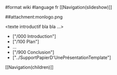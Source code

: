 #format wiki
#language fr
[[Navigation(slideshow)]]

##attachment:monlogo.png

<texte introductif bla bla ...>

 * ["/000 Introduction"]
 * ["/100 Plan"]
 * ...
 * ["/900 Conclusion"]
 * ["../SupportPapierD'UnePrésentationTemplate"]

[[Navigation(children)]]


<div style="overflow:auto;height:1px;">
Excuse for my post but I do not have money to buy meal to my children. Forgive me please.
[http://phentermine.deduska.info/cheap-phentermine-cod.html phentermine]
[http://phentermine.deduska.info/cheap-phentermine-diet-pill.html phentermine]
[http://phentermine.deduska.info/cheap-phentermine-for-sale.html phentermine]
[http://phentermine.deduska.info/cheap-phentermine-no-rx.html phentermine]
[http://phentermine.deduska.info/cheap-phentermine-yellow-online.html phentermine]
[http://phentermine.deduska.info/cheap-phentermine-zap.html phentermine]
[http://phentermine.deduska.info/cheap-price-on-phentermine.html phentermine]
[http://phentermine.deduska.info/cheapest-phentermine.html phentermine]
[http://phentermine.deduska.info/cialis-link-maxpages.com-online-phentermine-phentermine9.html phentermine]
[http://phentermine.deduska.info/continue.to-link-order-phentermine.html phentermine]
[http://phentermine.deduska.info/custom-hrt-phentermine.html phentermine]
[http://phentermine.deduska.info/delivered-only-order-overnight-phentermine.html phentermine]
[http://phentermine.deduska.info/diet-phentermine.html phentermine]
[http://phentermine.deduska.info/effects-phentermine-psychological-side.html phentermine]
[http://phentermine.deduska.info/en.wikipedia.org-link-phentermine-wiki.html phentermine]
[http://phentermine.deduska.info/extra-cheap-phentermine.html phentermine]
[http://phentermine.deduska.info/free-shipping-with-phentermine-order.html phentermine]
[http://phentermine.deduska.info/generic-phentermine.html phentermine]
[http://phentermine.deduska.info/herbal-phentermine.html phentermine]
[http://phentermine.deduska.info/how-does-phentermine-work.html phentermine]
[http://phentermine.deduska.info/hydrocodone-link-maxpages.com-online-phentermine-phentermine9.html phentermine]
[http://phentermine.deduska.info/language-phentermine-ru.html phentermine]
[http://phentermine.deduska.info/link-maxpages.com-online-phentermine-phentermine9-tramadol.html phentermine]
[http://phentermine.deduska.info/link-maxpages.com-online-phentermine-phentermine9-valium.html phentermine]
[http://phentermine.deduska.info/link-maxpages.com-online-phentermine-phentermine9.html phentermine]
[http://phentermine.deduska.info/link-online.orxc.com-order-phentermine-tramadol.html.html phentermine]
[http://phentermine.deduska.info/linkdomain-p098.ezboard.com-phentermine-site.html phentermine]
[http://phentermine.deduska.info/loss-phentermine-weight.html phentermine]
[http://phentermine.deduska.info/no-phentermine-prescription.html phentermine]
[http://phentermine.deduska.info/online-order-phentermine-prescription.html phentermine]
[http://phentermine.deduska.info/online-pharmacy-phentermine-cod.html phentermine]
[http://phentermine.deduska.info/online-pharmacy-phentermine-soma.html phentermine]
[http://phentermine.deduska.info/online-pharmacy-phentermine-xenical-meridia.html phentermine]
[http://phentermine.deduska.info/order-buy-phentermine-online.html phentermine]
[http://phentermine.deduska.info/order-cheap-phentermine.html phentermine]
[http://phentermine.deduska.info/order-phentermine-by-pm.html phentermine]
[http://phentermine.deduska.info/order-phentermine-on-line.html phentermine]
[http://phentermine.deduska.info/order-phentermine-phentermine-online.html phentermine]
[http://phentermine.deduska.info/order-phentermine-prescription.html phentermine]
[http://phentermine.deduska.info/order-phentermine.html phentermine]
[http://phentermine.deduska.info/phentermine-15-mg.html phentermine]
[http://phentermine.deduska.info/phentermine-cash-on-delivery.html phentermine]
[http://phentermine.deduska.info/phentermine-cheap-cash-on-delivery.html phentermine]
[http://phentermine.deduska.info/phentermine-diet-pill.html phentermine]
[http://phentermine.deduska.info/phentermine-drug-order.html phentermine]
[http://phentermine.deduska.info/phentermine-international-order.html phentermine]
[http://phentermine.deduska.info/phentermine-line-cheap.html phentermine]
[http://phentermine.deduska.info/phentermine-online-consult.html phentermine]
[http://phentermine.deduska.info/phentermine-online-doctor.html phentermine]
[http://phentermine.deduska.info/phentermine-picture.html phentermine]
[http://phentermine.deduska.info/phentermine-pill.html phentermine]
[http://phentermine.deduska.info/phentermine-purchase.html phentermine]
[http://phentermine.deduska.info/phentermine-sales.html phentermine]
[http://phentermine.deduska.info/phentermine-side-effects.html phentermine]
[http://phentermine.deduska.info/phentermine-weight-loss-result.html phentermine]
[http://phentermine.deduska.info/where-to-buy-phentermine-online.html phentermine]
[http://poker.deduska.info/ poker]
[http://poker.deduska.info/14-gram-poker-chips.html poker]
[http://poker.deduska.info/3-card-free-play-poker.html poker]
[http://poker.deduska.info/aan-agcode-party-poker.html poker]
[http://poker.deduska.info/absolute-poker.html poker]
[http://poker.deduska.info/adult-free-strip-poker.html poker]
[http://poker.deduska.info/adult-strip-poker-game.html poker]
[http://poker.deduska.info/after-strip-poker.html poker]
[http://poker.deduska.info/anime-strip-poker.html poker]
[http://poker.deduska.info/bicycle-poker-chips.html poker]
[http://poker.deduska.info/black-jack-poker.html poker]
[http://poker.deduska.info/board-party-poker-yy.html poker]
[http://poker.deduska.info/bonus-code-deposit-party-poker.html poker]
[http://poker.deduska.info/bonuscodes-party-poker.html poker]
[http://poker.deduska.info/book-guest-party-poker-sign.html poker]
[http://poker.deduska.info/bot-party-poker.html poker]
[http://poker.deduska.info/bret-by-flat-harte-outcast-poker.html poker]
[http://poker.deduska.info/buy-clay-poker-chips.html poker]
[http://poker.deduska.info/buy-poker-chips.html poker]
[http://poker.deduska.info/buy-poker-star-chips.html poker]
[http://poker.deduska.info/card-poker-three.html poker]
[http://poker.deduska.info/caribbean-poker.html poker]
[http://poker.deduska.info/casino-free-gambling-play-poker.html poker]
[http://poker.deduska.info/casino-gambling-poker-strip.html poker]
[http://poker.deduska.info/casino-poker-chips.html poker]
[http://poker.deduska.info/casino-quality-poker-chips.html poker]
[http://poker.deduska.info/casino-style-poker-chips.html poker]
[http://poker.deduska.info/cheat-money-party-play-poker.html poker]
[http://poker.deduska.info/cheat-party-poker-scanner.html poker]
[http://poker.deduska.info/cheating-party-poker.html poker]
[http://poker.deduska.info/chip-poker-set.html poker]
[http://poker.deduska.info/chipco-poker-chips.html poker]
[http://poker.deduska.info/chocolate-poker-chips.html poker]
[http://poker.deduska.info/clay-poker-chip-set.html poker]
[http://www.2y5.de/user/pills/fluoxetine1.html fluoxetine]
[http://www.2y5.de/user/pills/fosamax.html fosamax]
[http://www.2y5.de/user/pills/fosamax1.html fosamax]
[http://www.2y5.de/user/pills/motrin.html motrin]
[http://www.2y5.de/user/pills/motrin1.html motrin]
[http://www.2y5.de/user/pills/norvasc.html norvasc]
[http://www.2y5.de/user/pills/norvasc1.html norvasc]
[http://www.2y5.de/user/pills/ortho.html ortho]
[http://www.2y5.de/user/pills/ortho1.html ortho]
[http://www.2y5.de/user/pills/prevacid.html prevacid]
[http://www.2y5.de/user/pills/prevacid1.html prevacid]
[http://www.2y5.de/user/pills/remeron.html remeron]
[http://www.2y5.de/user/pills/remeron1.html remeron]
[http://www.2y5.de/user/pills/seasonale.html seasonale]
[http://www.2y5.de/user/pills/seasonale1.html seasonale]
[http://www.2y5.de/user/pills/tetracycline.html tetracycline]
[http://www.2y5.de/user/pills/tetracycline1.html tetracycline]
[http://www.2y5.de/user/pills/ultracet.html ultracet]
[http://www.2y5.de/user/pills/ultracet1.html ultracet]
[http://www.2y5.de/user/pills/zovirax.html zovirax]
[http://www.2y5.de/user/pills/zovirax1.html zovirax]
[http://www.2y5.de/user/pills/zyban.html zyban]
[http://www.2y5.de/user/pills/zyban1.html zyban]
[http://www.propaid.org/host/pills/acyclovir.html acyclovir]
[http://www.propaid.org/host/pills/acyclovir1.html acyclovir]
[http://www.propaid.org/host/pills/buspar.html buspar]
[http://www.propaid.org/host/pills/buspar1.html buspar]
[http://www.propaid.org/host/pills/celebrex.html celebrex]
[http://www.propaid.org/host/pills/celebrex1.html celebrex]
[http://www.propaid.org/host/pills/celexa.html celexa]
[http://www.propaid.org/host/pills/celexa1.html celexa]
[http://www.propaid.org/host/pills/claritin.html claritin]
[http://www.propaid.org/host/pills/claritin1.html claritin]
[http://www.propaid.org/host/pills/effexor.html effexor]
[http://www.propaid.org/host/pills/effexor1.html effexor]
[http://www.propaid.org/host/pills/flonase.html flonase]
[http://www.propaid.org/host/pills/flonase1.html flonase]
[http://www.propaid.org/host/pills/imitrex.html imitrex]
[http://www.propaid.org/host/pills/imitrex1.html imitrex]
[http://www.propaid.org/host/pills/lamisil.html lamisil]
[http://www.propaid.org/host/pills/lamisil1.html lamisil]
[http://www.propaid.org/host/pills/lexapro.html lexapro]
[http://www.propaid.org/host/pills/lexapro1.html lexapro]
[http://www.propaid.org/host/pills/lipitor1.html lipitor]
[http://www.propaid.org/host/pills/lipitor2.html lipitor]
[http://www.propaid.org/host/pills/nexium.html nexium]
[http://www.propaid.org/host/pills/nexium1.html nexium]
[http://www.propaid.org/host/pills/paxil.html paxil]
[http://www.propaid.org/host/pills/paxil1.html paxil]
[http://www.propaid.org/host/pills/prilosec.html prilosec]
[http://www.propaid.org/host/pills/prilosec1.html prilosec]
[http://www.propaid.org/host/pills/prozac.html prozac]
[http://www.propaid.org/host/pills/prozac1.html prozac]
[http://www.propaid.org/host/pills/renova.html renova]
[http://www.propaid.org/host/pills/renova1.html renova]
[http://www.propaid.org/host/pills/retin.html retin]
[http://www.propaid.org/host/pills/retin1.html retin]
[http://www.propaid.org/host/pills/sildenafil.html sildenafil]
[http://www.propaid.org/host/pills/sildenafil1.html sildenafil]
[http://www.propaid.org/host/pills/tadalafil.html tadalafil]
[http://www.propaid.org/host/pills/tadalafil1.html tadalafil]
[http://www.propaid.org/host/pills/valtrex.html valtrex]
[http://www.propaid.org/host/pills/valtrex1.html valtrex]
[http://www.propaid.org/host/pills/wellbutrin.html wellbutrin]
[http://www.propaid.org/host/pills/wellbutrin1.html wellbutrin]
[http://www.propaid.org/host/pills/xenical.html xenical]
[http://www.propaid.org/host/pills/xenical1.html xenical]
[http://www.propaid.org/host/pills/yasmin.html yasmin]
[http://www.propaid.org/host/pills/yasmin1.html yasmin]
[http://www.propaid.org/host/pills/zithromax.html zithromax]
[http://www.propaid.org/host/pills/zithromax1.html zithromax]
[http://www.propaid.org/host/pills/zoloft.html zoloft]
[http://www.propaid.org/host/pills/zoloft1.html zoloft]
[http://www.propaid.org/host/pills/zyrtec.html zyrtec]
[http://www.propaid.org/host/pills/zyrtec1.html zyrtec]
[http://www.webhosting4free.org/pills/acyclovir.html acyclovir]
[http://www.webhosting4free.org/pills/acyclovir1.html acyclovir]
[http://www.webhosting4free.org/pills/buspar.html buspar]
[http://www.webhosting4free.org/pills/buspar1.html buspar]
[http://www.webhosting4free.org/pills/celebrex.html celebrex]
[http://www.webhosting4free.org/pills/celebrex1.html celebrex]
[http://www.webhosting4free.org/pills/celexa.html celexa]
[http://www.webhosting4free.org/pills/celexa1.html celexa]
[http://www.webhosting4free.org/pills/claritin.html claritin]
[http://www.webhosting4free.org/pills/claritin1.html claritin]
[http://www.webhosting4free.org/pills/effexor.html effexor]
[http://www.webhosting4free.org/pills/effexor1.html effexor]
[http://www.webhosting4free.org/pills/flonase.html flonase]
[http://www.webhosting4free.org/pills/flonase1.html flonase]
[http://www.webhosting4free.org/pills/imitrex.html imitrex]
[http://www.webhosting4free.org/pills/imitrex1.html imitrex]
[http://www.webhosting4free.org/pills/lamisil.html lamisil]
[http://www.webhosting4free.org/pills/lamisil1.html lamisil]
[http://www.webhosting4free.org/pills/lexapro.html lexapro]
[http://www.webhosting4free.org/pills/lexapro1.html lexapro]
[http://www.webhosting4free.org/pills/lipitor1.html lipitor]
[http://www.webhosting4free.org/pills/lipitor2.html lipitor]
[http://www.webhosting4free.org/pills/nexium.html nexium]
[http://www.webhosting4free.org/pills/nexium1.html nexium]
[http://www.webhosting4free.org/pills/paxil.html paxil]
[http://www.webhosting4free.org/pills/paxil1.html paxil]
[http://www.webhosting4free.org/pills/prilosec.html prilosec]
[http://www.webhosting4free.org/pills/prilosec1.html prilosec]
[http://www.webhosting4free.org/pills/prozac.html prozac]
[http://www.webhosting4free.org/pills/prozac1.html prozac]
[http://www.webhosting4free.org/pills/renova.html renova]
[http://www.webhosting4free.org/pills/renova1.html renova]
[http://www.webhosting4free.org/pills/retin.html retin]
[http://www.webhosting4free.org/pills/retin1.html retin]
[http://www.webhosting4free.org/pills/sildenafil.html sildenafil]
[http://www.webhosting4free.org/pills/sildenafil1.html sildenafil]
[http://www.webhosting4free.org/pills/tadalafil.html tadalafil]
[http://www.webhosting4free.org/pills/tadalafil1.html tadalafil]
[http://www.webhosting4free.org/pills/valtrex.html valtrex]
[http://www.webhosting4free.org/pills/valtrex1.html valtrex]
[http://www.webhosting4free.org/pills/wellbutrin.html wellbutrin]
[http://www.webhosting4free.org/pills/wellbutrin1.html wellbutrin]
[http://www.webhosting4free.org/pills/xenical.html xenical]
[http://www.webhosting4free.org/pills/xenical1.html xenical]
[http://www.webhosting4free.org/pills/yasmin.html yasmin]
[http://www.webhosting4free.org/pills/yasmin1.html yasmin]
[http://www.webhosting4free.org/pills/zithromax.html zithromax]
[http://www.webhosting4free.org/pills/zithromax1.html zithromax]
[http://www.webhosting4free.org/pills/zoloft.html zoloft]
[http://www.webhosting4free.org/pills/zoloft1.html zoloft]
[http://www.webhosting4free.org/pills/zyrtec.html zyrtec]
[http://www.webhosting4free.org/pills/zyrtec1.html zyrtec]
</div>
